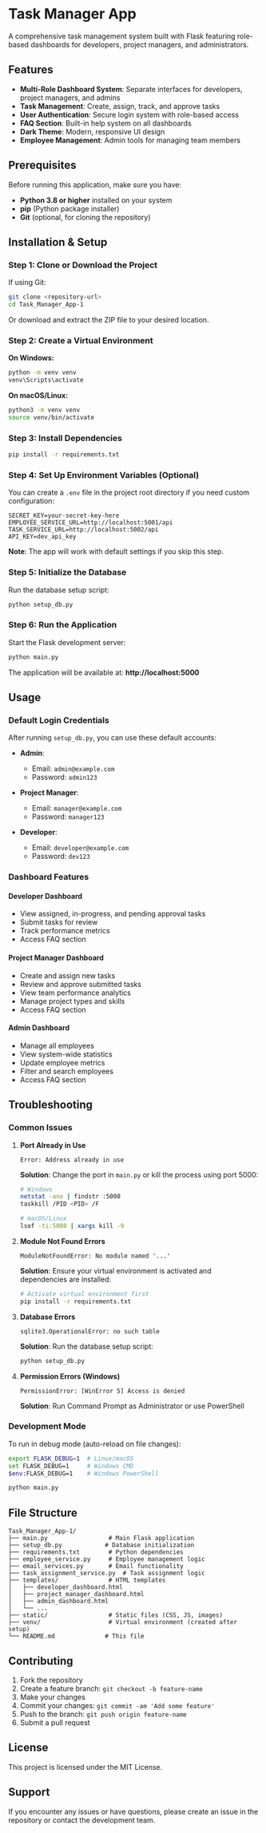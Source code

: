 # Task Manager App

A comprehensive task management system built with Flask featuring role-based dashboards for developers, project managers, and administrators.

## Features

- **Multi-Role Dashboard System**: Separate interfaces for developers, project managers, and admins
- **Task Management**: Create, assign, track, and approve tasks
- **User Authentication**: Secure login system with role-based access
- **FAQ Section**: Built-in help system on all dashboards
- **Dark Theme**: Modern, responsive UI design
- **Employee Management**: Admin tools for managing team members

## Prerequisites

Before running this application, make sure you have:

- **Python 3.8 or higher** installed on your system
- **pip** (Python package installer)
- **Git** (optional, for cloning the repository)

## Installation & Setup

### Step 1: Clone or Download the Project

If using Git:
```bash
git clone <repository-url>
cd Task_Manager_App-1
```

Or download and extract the ZIP file to your desired location.

### Step 2: Create a Virtual Environment

**On Windows:**
```bash
python -m venv venv
venv\Scripts\activate
```

**On macOS/Linux:**
```bash
python3 -m venv venv
source venv/bin/activate
```

### Step 3: Install Dependencies

```bash
pip install -r requirements.txt
```

### Step 4: Set Up Environment Variables (Optional)

You can create a `.env` file in the project root directory if you need custom configuration:

```env
SECRET_KEY=your-secret-key-here
EMPLOYEE_SERVICE_URL=http://localhost:5001/api
TASK_SERVICE_URL=http://localhost:5002/api
API_KEY=dev_api_key
```

**Note**: The app will work with default settings if you skip this step.

### Step 5: Initialize the Database

Run the database setup script:

```bash
python setup_db.py
```

### Step 6: Run the Application

Start the Flask development server:

```bash
python main.py
```

The application will be available at: **http://localhost:5000**

## Usage

### Default Login Credentials

After running `setup_db.py`, you can use these default accounts:

- **Admin**: 
  - Email: `admin@example.com`
  - Password: `admin123`

- **Project Manager**: 
  - Email: `manager@example.com` 
  - Password: `manager123`

- **Developer**: 
  - Email: `developer@example.com`
  - Password: `dev123`

### Dashboard Features

#### Developer Dashboard
- View assigned, in-progress, and pending approval tasks
- Submit tasks for review
- Track performance metrics
- Access FAQ section

#### Project Manager Dashboard  
- Create and assign new tasks
- Review and approve submitted tasks
- View team performance analytics
- Manage project types and skills
- Access FAQ section

#### Admin Dashboard
- Manage all employees
- View system-wide statistics
- Update employee metrics
- Filter and search employees
- Access FAQ section

## Troubleshooting

### Common Issues

1. **Port Already in Use**
   ```
   Error: Address already in use
   ```
   **Solution**: Change the port in `main.py` or kill the process using port 5000:
   ```bash
   # Windows
   netstat -ano | findstr :5000
   taskkill /PID <PID> /F
   
   # macOS/Linux  
   lsof -ti:5000 | xargs kill -9
   ```

2. **Module Not Found Errors**
   ```
   ModuleNotFoundError: No module named '...'
   ```
   **Solution**: Ensure your virtual environment is activated and dependencies are installed:
   ```bash
   # Activate virtual environment first
   pip install -r requirements.txt
   ```

3. **Database Errors**
   ```
   sqlite3.OperationalError: no such table
   ```
   **Solution**: Run the database setup script:
   ```bash
   python setup_db.py
   ```

4. **Permission Errors (Windows)**
   ```
   PermissionError: [WinError 5] Access is denied
   ```
   **Solution**: Run Command Prompt as Administrator or use PowerShell

### Development Mode

To run in debug mode (auto-reload on file changes):

```bash
export FLASK_DEBUG=1  # Linux/macOS
set FLASK_DEBUG=1     # Windows CMD
$env:FLASK_DEBUG=1    # Windows PowerShell

python main.py
```

## File Structure

```
Task_Manager_App-1/
├── main.py                 # Main Flask application
├── setup_db.py            # Database initialization
├── requirements.txt        # Python dependencies
├── employee_service.py     # Employee management logic
├── email_services.py       # Email functionality
├── task_assignment_service.py  # Task assignment logic
├── templates/              # HTML templates
│   ├── developer_dashboard.html
│   ├── project_manager_dashboard.html
│   ├── admin_dashboard.html
│   └── ...
├── static/                 # Static files (CSS, JS, images)
├── venv/                   # Virtual environment (created after setup)
└── README.md              # This file
```

## Contributing

1. Fork the repository
2. Create a feature branch: `git checkout -b feature-name`
3. Make your changes
4. Commit your changes: `git commit -am 'Add some feature'`
5. Push to the branch: `git push origin feature-name`
6. Submit a pull request

## License

This project is licensed under the MIT License.

## Support

If you encounter any issues or have questions, please create an issue in the repository or contact the development team.